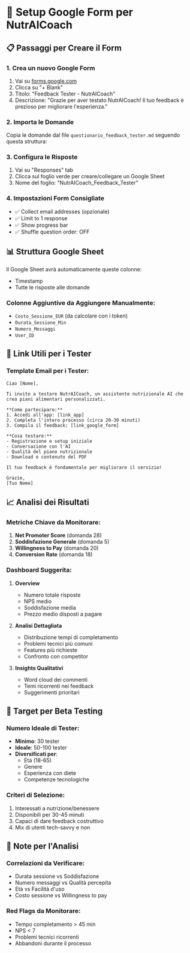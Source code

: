 # 🚀 Setup Google Form per NutrAICoach

## 📋 Passaggi per Creare il Form

### 1. Crea un nuovo Google Form
1. Vai su [forms.google.com](https://forms.google.com)
2. Clicca su "+ Blank"
3. Titolo: "Feedback Tester - NutrAICoach"
4. Descrizione: "Grazie per aver testato NutrAICoach! Il tuo feedback è prezioso per migliorare l'esperienza."

### 2. Importa le Domande
Copia le domande dal file `questionario_feedback_tester.md` seguendo questa struttura:

### 3. Configura le Risposte
1. Vai su "Responses" tab
2. Clicca sul foglio verde per creare/collegare un Google Sheet
3. Nome del foglio: "NutrAICoach_Feedback_Tester"

### 4. Impostazioni Form Consigliate
- ✅ Collect email addresses (opzionale)
- ✅ Limit to 1 response
- ✅ Show progress bar
- ✅ Shuffle question order: OFF

## 📊 Struttura Google Sheet

Il Google Sheet avrà automaticamente queste colonne:
- Timestamp
- Tutte le risposte alle domande

### Colonne Aggiuntive da Aggiungere Manualmente:
- `Costo_Sessione_EUR` (da calcolare con i token)
- `Durata_Sessione_Min`
- `Numero_Messaggi`
- `User_ID`

## 🔗 Link Utili per i Tester

### Template Email per i Tester:
```
Ciao [Nome],

Ti invito a testare NutrAICoach, un assistente nutrizionale AI che crea piani alimentari personalizzati.

**Come partecipare:**
1. Accedi all'app: [link_app]
2. Completa l'intero processo (circa 20-30 minuti)
3. Compila il feedback: [link_google_form]

**Cosa testare:**
- Registrazione e setup iniziale
- Conversazione con l'AI
- Qualità del piano nutrizionale
- Download e contenuto del PDF

Il tuo feedback è fondamentale per migliorare il servizio!

Grazie,
[Tuo Nome]
```

## 📈 Analisi dei Risultati

### Metriche Chiave da Monitorare:
1. **Net Promoter Score** (domanda 28)
2. **Soddisfazione Generale** (domanda 5)
3. **Willingness to Pay** (domanda 20)
4. **Conversion Rate** (domanda 18)

### Dashboard Suggerita:
1. **Overview**
   - Numero totale risposte
   - NPS medio
   - Soddisfazione media
   - Prezzo medio disposti a pagare

2. **Analisi Dettagliata**
   - Distribuzione tempi di completamento
   - Problemi tecnici più comuni
   - Features più richieste
   - Confronto con competitor

3. **Insights Qualitativi**
   - Word cloud dei commenti
   - Temi ricorrenti nei feedback
   - Suggerimenti prioritari

## 🎯 Target per Beta Testing

### Numero Ideale di Tester:
- **Minimo**: 30 tester
- **Ideale**: 50-100 tester
- **Diversificati per**:
  - Età (18-65)
  - Genere
  - Esperienza con diete
  - Competenze tecnologiche

### Criteri di Selezione:
1. Interessati a nutrizione/benessere
2. Disponibili per 30-45 minuti
3. Capaci di dare feedback costruttivo
4. Mix di utenti tech-savvy e non

## 📝 Note per l'Analisi

### Correlazioni da Verificare:
- Durata sessione vs Soddisfazione
- Numero messaggi vs Qualità percepita
- Età vs Facilità d'uso
- Costo sessione vs Willingness to pay

### Red Flags da Monitorare:
- Tempo completamento > 45 min
- NPS < 7
- Problemi tecnici ricorrenti
- Abbandoni durante il processo 